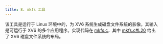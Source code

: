 ```yaml
---
title: 8. mkfs 工具
---
```


该工具是运行于 Linux 环境中的，为 XV6 系统生成磁盘文件系统的影像。其输入是可运行于 XV6 的多个应用程序。实现代码在 [mkfs.c](https://github.com/professordeng/xv6-expansion/blob/master/mkfs.c)，其中 [mkfs.c#L20](https://github.com/professordeng/xv6-expansion/blob/master/mkfs.c#L20) 给出了 XV6 磁盘文件系统的布局。

